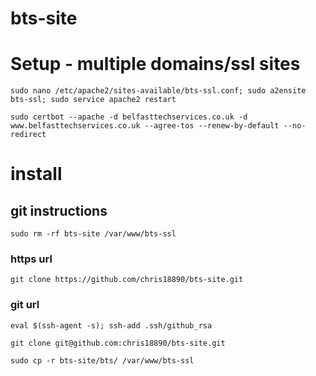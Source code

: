 bts-site
==============

# Setup - multiple domains/ssl sites

```
sudo nano /etc/apache2/sites-available/bts-ssl.conf; sudo a2ensite bts-ssl; sudo service apache2 restart

sudo certbot --apache -d belfasttechservices.co.uk -d www.belfasttechservices.co.uk --agree-tos --renew-by-default --no-redirect
```

# install

## git instructions

```
sudo rm -rf bts-site /var/www/bts-ssl
```

### https url

```
git clone https://github.com/chris18890/bts-site.git
```

### git url

```
eval $(ssh-agent -s); ssh-add .ssh/github_rsa

git clone git@github.com:chris18890/bts-site.git

sudo cp -r bts-site/bts/ /var/www/bts-ssl
```
